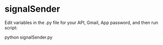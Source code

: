 # signalSender


Edit variables in the .py file for your API, Gmail, App password, and then run script:

python signalSender.py
